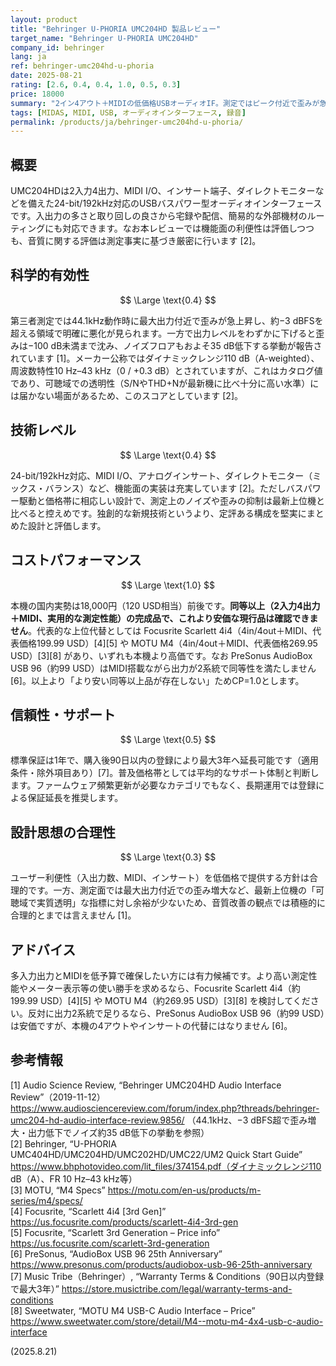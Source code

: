 ```yaml
---
layout: product
title: "Behringer U-PHORIA UMC204HD 製品レビュー"
target_name: "Behringer U-PHORIA UMC204HD"
company_id: behringer
lang: ja
ref: behringer-umc204hd-u-phoria
date: 2025-08-21
rating: [2.6, 0.4, 0.4, 1.0, 0.5, 0.3]
price: 18000
summary: "2イン4アウト＋MIDIの低価格USBオーディオIF。測定ではピーク付近で歪みが急増しノイズも課題が見られる一方、入出力の多さと機能の充実で用途は広いです。機能同等以上でより安価な代替が見当たらないためコストパフォーマンスは最高評価です。"
tags: [MIDAS, MIDI, USB, オーディオインターフェース, 録音]
permalink: /products/ja/behringer-umc204hd-u-phoria/
---
```

## 概要

UMC204HDは2入力4出力、MIDI I/O、インサート端子、ダイレクトモニターなどを備えた24-bit/192kHz対応のUSBバスパワー型オーディオインターフェースです。入出力の多さと取り回しの良さから宅録や配信、簡易的な外部機材のルーティングにも対応できます。なお本レビューでは機能面の利便性は評価しつつも、音質に関する評価は測定事実に基づき厳密に行います [2]。

## 科学的有効性

$$ \Large \text{0.4} $$

第三者測定では44.1kHz動作時に最大出力付近で歪みが急上昇し、約−3 dBFSを超える領域で明確に悪化が見られます。一方で出力レベルをわずかに下げると歪みは−100 dB未満まで沈み、ノイズフロアもおよそ35 dB低下する挙動が報告されています [1]。メーカー公称ではダイナミックレンジ110 dB（A-weighted）、周波数特性10 Hz–43 kHz（0 / +0.3 dB）とされていますが、これはカタログ値であり、可聴域での透明性（S/NやTHD+Nが最新機に比べ十分に高い水準）には届かない場面があるため、このスコアとしています [2]。

## 技術レベル

$$ \Large \text{0.4} $$

24-bit/192kHz対応、MIDI I/O、アナログインサート、ダイレクトモニター（ミックス・バランス）など、機能面の実装は充実しています [2]。ただしバスパワー駆動と価格帯に相応しい設計で、測定上のノイズや歪みの抑制は最新上位機と比べると控えめです。独創的な新規技術というより、定評ある構成を堅実にまとめた設計と評価します。

## コストパフォーマンス

$$ \Large \text{1.0} $$

本機の国内実勢は18,000円（120 USD相当）前後です。**同等以上（2入力4出力＋MIDI、実用的な測定性能）の完成品で、これより安価な現行品は確認できません**。代表的な上位代替としては Focusrite Scarlett 4i4（4in/4out＋MIDI、代表価格199.99 USD）[4][5] や MOTU M4（4in/4out＋MIDI、代表価格269.95 USD）[3][8] があり、いずれも本機より高価です。なお PreSonus AudioBox USB 96（約99 USD）はMIDI搭載ながら出力が2系統で同等性を満たしません [6]。以上より「より安い同等以上品が存在しない」ためCP=1.0とします。

## 信頼性・サポート

$$ \Large \text{0.5} $$

標準保証は1年で、購入後90日以内の登録により最大3年へ延長可能です（適用条件・除外項目あり）[7]。普及価格帯としては平均的なサポート体制と判断します。ファームウェア頻繁更新が必要なカテゴリでもなく、長期運用では登録による保証延長を推奨します。

## 設計思想の合理性

$$ \Large \text{0.3} $$

ユーザー利便性（入出力数、MIDI、インサート）を低価格で提供する方針は合理的です。一方、測定面では最大出力付近での歪み増大など、最新上位機の「可聴域で実質透明」な指標に対し余裕が少ないため、音質改善の観点では積極的に合理的とまでは言えません [1]。

## アドバイス

多入力出力とMIDIを低予算で確保したい方には有力候補です。より高い測定性能やメーター表示等の使い勝手を求めるなら、Focusrite Scarlett 4i4（約199.99 USD）[4][5] や MOTU M4（約269.95 USD）[3][8] を検討してください。反対に出力2系統で足りるなら、PreSonus AudioBox USB 96（約99 USD）は安価ですが、本機の4アウトやインサートの代替にはなりません [6]。

## 参考情報

[1] Audio Science Review, “Behringer UMC204HD Audio Interface Review”（2019-11-12）https://www.audiosciencereview.com/forum/index.php?threads/behringer-umc204-hd-audio-interface-review.9856/ （44.1kHz、−3 dBFS超で歪み増大・出力低下でノイズ約35 dB低下の挙動を参照）  
[2] Behringer, “U-PHORIA UMC404HD/UMC204HD/UMC202HD/UMC22/UM2 Quick Start Guide” https://www.bhphotovideo.com/lit_files/374154.pdf（ダイナミックレンジ110 dB（A）、FR 10 Hz–43 kHz等）  
[3] MOTU, “M4 Specs” https://motu.com/en-us/products/m-series/m4/specs/  
[4] Focusrite, “Scarlett 4i4 [3rd Gen]” https://us.focusrite.com/products/scarlett-4i4-3rd-gen  
[5] Focusrite, “Scarlett 3rd Generation – Price info” https://us.focusrite.com/scarlett-3rd-generation  
[6] PreSonus, “AudioBox USB 96 25th Anniversary” https://www.presonus.com/products/audiobox-usb-96-25th-anniversary  
[7] Music Tribe（Behringer）, “Warranty Terms & Conditions（90日以内登録で最大3年）” https://store.musictribe.com/legal/warranty-terms-and-conditions  
[8] Sweetwater, “MOTU M4 USB-C Audio Interface – Price” https://www.sweetwater.com/store/detail/M4--motu-m4-4x4-usb-c-audio-interface

(2025.8.21)

